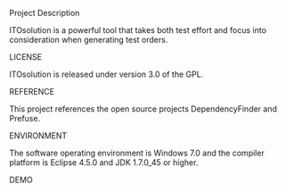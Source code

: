 Project Description

ITOsolution is a powerful tool that takes both test effort and focus into consideration when generating test orders.

LICENSE

ITOsolution is released under version 3.0 of the GPL.

REFERENCE

This project references the open source projects DependencyFinder and Prefuse.

ENVIRONMENT

The software operating environment is Windows 7.0 and the compiler platform is Eclipse 4.5.0 and JDK 1.7.0_45 or higher.

DEMO
